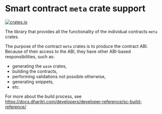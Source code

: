# Smart contract `meta` crate support

[![crates.io](https://img.shields.io/crates/v/dharitri-sc-meta.svg)](https://crates.io/crates/dharitri-sc-meta)

The library that provides all the functionality of the individual contracts `meta` crates.

The purpose of the contract `meta` crates is to produce the contract ABI. Because of their access to the ABI, they have other ABI-based responsibilities, such as:
- generating the `wasm` crates,
- building the contracts,
- performing validations not possible otherwise,
- generating snippets,
- etc.

For more about the build process, see https://docs.dharitri.com/developers/developer-reference/sc-build-reference/
